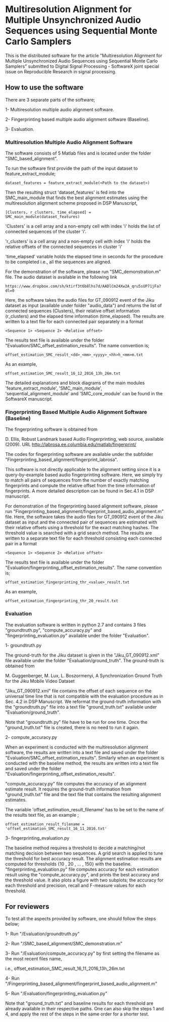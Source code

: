 # Multiresolution Alignment for Multiple Unsynchronized Audio Sequences using Sequential Monte Carlo Samplers

This is the distributed software for the article "Multiresolution Alignment for Multiple Unsynchronized Audio Sequences using Sequential Monte Carlo Samplers" submitted to Digital Signal Processing - SoftwareX joint special issue on Reproducible Research in signal processing.

## How to use the software

There are 3 separate parts of the software; 

1- Multiresolution multiple audio alignment software. 

2- Fingerprinting based multiple audio alignment software (Baseline).

3- Evaluation.

### Multiresolution Multiple Audio Alignment Software

The software consists of 5 Matlab files and is located under the folder "SMC_based_alignment".

To run the software first provide the path of the input dataset to feature_extract_module;

	dataset_features = feature_extract_module(<Path to the dataset>)

Then the resulting struct 'dataset_features' is fed into the SMC_main_module that finds the best alignment estimates using the multiresolution alignment scheme proposed in DSP Manuscript,
	
	[Clusters, r_clusters, time_elapsed] = SMC_main_module(dataset_features)

'Clusters' is a cell array and a non-empty cell with index 'i' holds the list of connected sequences of the cluster 'i'. 

'r_clusters' is a cell array and a non-empty cell with index 'i' holds the relative offsets of the connected sequences in cluster 'i'

'time_elapsed' variable holds the elapsed time in seconds for the procedure to be completed i.e., all the sequences are aligned.
 
For the demonstration of the software, please run "SMC_demonstration.m" file. The audio dataset is available in the following link

	https://www.dropbox.com/sh/ktirf3t6b8lhs7d/AADlCm24Xw2A_qru5sUP71jFa?dl=0

Here, the software takes the audio files for GT_090912 event of the Jiku dataset as input (available under folder "audio_data") and returns the list of connected sequences (Clusters), their relative offset information (r_clusters) and the elapsed time information (time_elapsed). The results are written to a text file for each connected pair separately in a format 

	<Sequence 1> <Sequence 2> <Relative offset>

The results text file is available under the folder "Evaluation/SMC_offset_estimation_results". The name convention is;

	offset_estimation_SMC_result_<dd>_<mm>_<yyyy>_<hh>h_<mm>m.txt

As an example,

	offset_estimation_SMC_result_16_12_2016_13h_26m.txt

The detailed explanations and block diagrams of the main modules 'feature_extract_module', 'SMC_main_module', 'sequential_alignment_module' and 'SMC_core_module' can be found in the SoftwareX manuscript. 

### Fingerprinting Based Multiple Audio Alignment Software (Baseline)

The fingerprinting software is obtained from 

D. Ellis, Robust Landmark based Audio Fingerprinting, web source, available (2009).
URL http://labrosa.ee.columbia.edu/matlab/fingerprint/

The codes for fingerprinting software are available under the subfolder "Fingerprinting_based_alignment/fingerprint_labrosa".

This software is not directly applicable to the alignment setting since it is a query-by-example based audio fingerprinting software. Here, we simply try to match all pairs of sequences from the number of exactly matching fingerprints and compute the relative offset from the time
information of fingerprints. A more detailed description can be found in Sec.4.1 in DSP manuscript. 

For demonstration of the fingerprinting based alignment software, please run "Fingerprinting_based_alignment/fingerprint_based_audio_alignment.m" file. Here, the software takes the audio files for GT_090912 event of the Jiku dataset as input and the connected pair of sequences are estimated with their relative offsets using a threshold for the exact matching hashes. The threshold value is searched with a grid search method. The results are written to a separate text file for each threshold consisting each connected pair in a format 

	<Sequence 1> <Sequence 2> <Relative offset>

The results text file is available under the folder 
"Evaluation/fingerprinting_offset_estimation_results". The name convention is;

	offset_estimation_fingerprinting_thr_<value>_result.txt

As an example,

	offset_estimation_fingerprinting_thr_20_result.txt


### Evaluation 

The evaluation software is written in python 2.7 and contains 3 files "groundtruth.py", "compute_accuracy.py" and "fingerprinting_evaluation.py" available under the folder "Evaluation".

1- groundtruth.py

The ground-truth for the Jiku dataset is given in the "Jiku_GT_090912.xml" file available under the folder "Evaluation/ground_truth". The ground-truth is obtained from

M. Guggenberger, M. Lux, L. Boszormenyi, A Synchronization Ground
Truth for the Jiku Mobile Video Dataset 

"Jiku_GT_090912.xml" file contains the offset of each sequence on the universal time line that is not compatible with the evaluation procedure as in Sec. 4.2 in DSP Manuscript. We reformat the ground-truth information with the "groundtruth.py" file into a text file "ground_truth.txt" available under "Evaluation/ground_truth". 

Note that "groundtruth.py" file have to be run for one time. Once the "ground_truth.txt" file is created, there is no need to run it again. 

2- compute_accuracy.py

When an experiment is conducted with the multiresolution alignment software, the results are written into a text file and saved under the folder "Evaluation/SMC_offset_estimation_results". Similarly when an experiment is conducted with the baseline method, the results are written into a text file and saved under the folder "Evaluation/fingerprinting_offset_estimation_results".  

"compute_accuracy.py" file computes the accuracy of an alignment estimate result. It requires the ground-truth information from "ground_truth.txt" file and the text file that contains the resulting alignment estimates.  

The variable 'offset_estimation_result_filename' has to be set to the name of the results text file, as an example ;

	offset_estimation_result_filename = 'offset_estimation_SMC_result_16_11_2016.txt'

3- fingerprinting_evaluation.py

The baseline method requires a threshold to decide a matching/not matching decision between two sequences. A grid search is applied to tune the threshold for best accuracy result. The alignment estimation results are computed for thresholds {10 , 20 , ... , 150} with the baseline. "fingerprinting_evaluation.py" file computes accuracy for each estimation result using the "compute_accuracy.py", and prints the best accuracy and the threshold value. It also plots a figure with two subplots; the accuracy for each threshold and precision, recall and F-measure values for each threshold. 

## For reviewers

To test all the aspects provided by software, one should follow the steps below; 

1- Run "/Evaluation/groundtruth.py" 

2- Run "/SMC_based_alignment/SMC_demonstration.m"

3- Run "/Evaluation/compute_accuracy.py" by first setting the filename as the most recent files name,

i.e., offset_estimation_SMC_result_16_11_2016_13h_26m.txt

4- Run "/Fingerprinting_based_alignment/fingerprint_based_audio_alignment.m"

5- Run "/Evaluation/fingerprinting_evaluation.py"

Note that "ground_truth.txt" and baseline results for each threshold are already available in their respective paths. One can also skip the steps 1 and 4, and apply the rest of the steps in the same order for a shorter test. 


